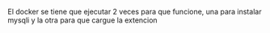 El docker se tiene que ejecutar 2 veces para que funcione,
una para instalar mysqli y la otra para que cargue la extencion